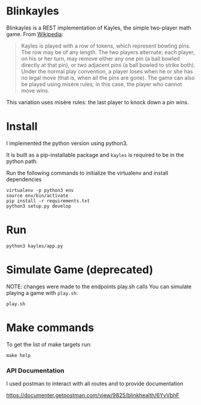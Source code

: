 # Blinkayles

Blinkayles is a REST implementation of Kayles, the simple two-player math game. From [Wikipedia](https://en.wikipedia.org/wiki/Kayles):

> Kayles is played with a row of tokens, which represent bowling pins. The row may be of any length. The two players alternate; each player, on his or her turn, may remove either any one pin (a ball bowled directly at that pin), or two adjacent pins (a ball bowled to strike both). Under the normal play convention, a player loses when he or she has no legal move (that is, when all the pins are gone). The game can also be played using misère rules; in this case, the player who cannot move wins.

This variation uses misère rules: the last player to knock down a pin wins.


# Install

I implemented the python version using python3.

It is built as a pip-installable package and `kayles` is required to be in the python path.

Run the following commands to initialize the virtualenv and install dependencies

```
virtualenv -p python3 env
source env/bin/activate
pip install -r requirements.txt
python3 setup.py develop
```

# Run

```
python3 kayles/app.py
```

# Simulate Game (deprecated)

NOTE: changes were made to the endpoints play.sh calls
You can simulate playing a game with `play.sh`:

```
play.sh
```

# Make commands

To get the list of make targets run:

```
make help
```

### API Documentation

I used postman to interact with all routes and to provide documentation

https://documenter.getpostman.com/view/9825/blinkhealth/6YvVbhF

